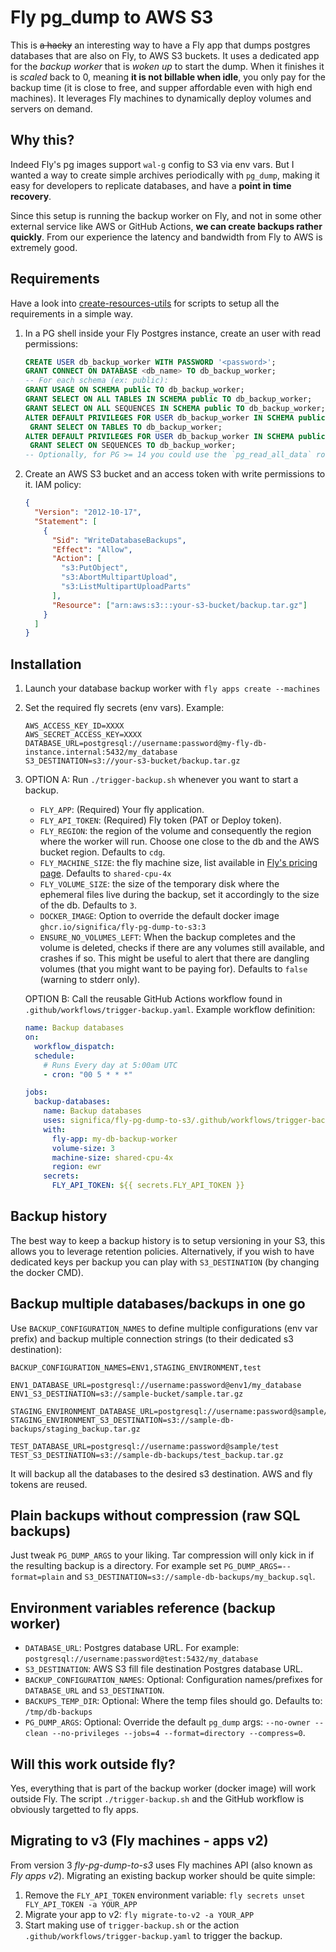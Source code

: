 # Fly pg_dump to AWS S3

This is ~~a hacky~~ an interesting way to have a Fly app that dumps postgres databases
that are also on Fly, to AWS S3 buckets.
It uses a dedicated app for the _backup worker_ that is _woken up_ to start the dump.
When it finishes it is _scaled_ back to 0, meaning **it is not billable when idle**,
you only pay for the backup time (it is close to free, and supper affordable even with
high end machines). It leverages Fly machines to dynamically deploy volumes and servers on demand.


## Why this?

Indeed Fly's pg images support `wal-g` config to S3 via env vars.
But I wanted a way to create simple archives periodically with `pg_dump`,
making it easy for developers to replicate databases, and have a **point in time recovery**.

Since this setup is running the backup worker on Fly, and not in some other external service like
AWS or GitHub Actions, **we can create backups rather quickly**.
From our experience the latency and bandwidth from Fly to AWS is extremely good.


## Requirements

Have a look into [create-resources-utils](./create-resources-utils) for scripts to setup all the
requirements in a simple way.

1. In a PG shell inside your Fly Postgres instance, create an user with read permissions:

   ```sql
   CREATE USER db_backup_worker WITH PASSWORD '<password>';
   GRANT CONNECT ON DATABASE <db_name> TO db_backup_worker;
   -- For each schema (ex: public):
   GRANT USAGE ON SCHEMA public TO db_backup_worker;
   GRANT SELECT ON ALL TABLES IN SCHEMA public TO db_backup_worker;
   GRANT SELECT ON ALL SEQUENCES IN SCHEMA public TO db_backup_worker;
   ALTER DEFAULT PRIVILEGES FOR USER db_backup_worker IN SCHEMA public
    GRANT SELECT ON TABLES TO db_backup_worker;
   ALTER DEFAULT PRIVILEGES FOR USER db_backup_worker IN SCHEMA public
    GRANT SELECT ON SEQUENCES TO db_backup_worker;
   -- Optionally, for PG >= 14 you could use the `pg_read_all_data` role
   ```

2. Create an AWS S3 bucket and an access token with write permissions to it.
   IAM policy:
   ```json
   {
     "Version": "2012-10-17",
     "Statement": [
       {
         "Sid": "WriteDatabaseBackups",
         "Effect": "Allow",
         "Action": [
           "s3:PutObject",
           "s3:AbortMultipartUpload",
           "s3:ListMultipartUploadParts"
         ],
         "Resource": ["arn:aws:s3:::your-s3-bucket/backup.tar.gz"]
       }
     ]
   }
   ```


## Installation

1. Launch your database backup worker with `fly apps create --machines`

2. Set the required fly secrets (env vars). Example:

   ```env
   AWS_ACCESS_KEY_ID=XXXX
   AWS_SECRET_ACCESS_KEY=XXXX
   DATABASE_URL=postgresql://username:password@my-fly-db-instance.internal:5432/my_database
   S3_DESTINATION=s3://your-s3-bucket/backup.tar.gz
   ```

3. OPTION A: Run `./trigger-backup.sh` whenever you want to start a backup.

   - `FLY_APP`: (Required) Your fly application.
   - `FLY_API_TOKEN`: (Required) Fly token (PAT or Deploy token).
   - `FLY_REGION`: the region of the volume and consequently the region where the worker will run.
     Choose one close to the db and the AWS bucket region. Defaults to `cdg`.
   - `FLY_MACHINE_SIZE`: the fly machine size, list available in
     [Fly's pricing page](https://fly.io/docs/about/pricing/#machines). Defaults to `shared-cpu-4x`
   - `FLY_VOLUME_SIZE`: the size of the temporary disk where the ephemeral files live during the
     backup, set it accordingly to the size of the db. Defaults to `3`.
   - `DOCKER_IMAGE`:
     Option to override the default docker image `ghcr.io/significa/fly-pg-dump-to-s3:3`
   - `ENSURE_NO_VOLUMES_LEFT`: When the backup completes and the volume is deleted, checks if there
     are any volumes still available, and crashes if so. This might be useful to alert that there
     are dangling volumes (that you might want to be paying for).
     Defaults to `false` (warning to stderr only).

   OPTION B: Call the reusable GitHub Actions workflow found in
   `.github/workflows/trigger-backup.yaml`. Example workflow definition:

   ```yaml
   name: Backup databases
   on:
     workflow_dispatch:
     schedule:
       # Runs Every day at 5:00am UTC
       - cron: "00 5 * * *"

   jobs:
     backup-databases:
       name: Backup databases
       uses: significa/fly-pg-dump-to-s3/.github/workflows/trigger-backup.yaml@v3
       with:
         fly-app: my-db-backup-worker
         volume-size: 3
         machine-size: shared-cpu-4x
         region: ewr
       secrets:
         FLY_API_TOKEN: ${{ secrets.FLY_API_TOKEN }}
   ```


## Backup history

The best way to keep a backup history is to setup versioning in your S3, this allows you to
leverage retention policies.
Alternatively, if you wish to have dedicated keys per backup you can play with `S3_DESTINATION`
(by changing the docker CMD).


## Backup multiple databases/backups in one go

Use `BACKUP_CONFIGURATION_NAMES` to define multiple configurations (env var prefix) and backup
multiple connection strings (to their dedicated s3 destination):

```env
BACKUP_CONFIGURATION_NAMES=ENV1,STAGING_ENVIRONMENT,test

ENV1_DATABASE_URL=postgresql://username:password@env1/my_database
ENV1_S3_DESTINATION=s3://sample-bucket/sample.tar.gz

STAGING_ENVIRONMENT_DATABASE_URL=postgresql://username:password@sample/staging
STAGING_ENVIRONMENT_S3_DESTINATION=s3://sample-db-backups/staging_backup.tar.gz

TEST_DATABASE_URL=postgresql://username:password@sample/test
TEST_S3_DESTINATION=s3://sample-db-backups/test_backup.tar.gz
```

It will backup all the databases to the desired s3 destination. AWS and fly tokens are reused.


## Plain backups without compression (raw SQL backups)

Just tweak `PG_DUMP_ARGS` to your liking.
Tar compression will only kick in if the resulting backup is a directory.
For example set `PG_DUMP_ARGS=--format=plain` and
`S3_DESTINATION=s3://sample-db-backups/my_backup.sql`.


## Environment variables reference (backup worker)

- `DATABASE_URL`: Postgres database URL.
  For example: `postgresql://username:password@test:5432/my_database`
- `S3_DESTINATION`: AWS S3 fill file destination Postgres database URL.
- `BACKUP_CONFIGURATION_NAMES`: Optional: Configuration names/prefixes for `DATABASE_URL` and
  `S3_DESTINATION`.
- `BACKUPS_TEMP_DIR`: Optional: Where the temp files should go. Defaults to: `/tmp/db-backups`
- `PG_DUMP_ARGS`: Optional: Override the default `pg_dump` args:
  `--no-owner --clean --no-privileges --jobs=4 --format=directory --compress=0`.


## Will this work outside fly?

Yes, everything that is part of the backup worker (docker image) will work outside Fly.
The script `./trigger-backup.sh` and the GitHub workflow is obviously targetted to fly apps.


## Migrating to v3 (Fly machines - apps v2)

From version 3 _fly-pg-dump-to-s3_ uses Fly machines API (also known as _Fly apps v2_).
Migrating an existing backup worker should be quite simple:

1. Remove the `FLY_API_TOKEN` environment variable: `fly secrets unset FLY_API_TOKEN -a YOUR_APP`
2. Migrate your app to v2: `fly migrate-to-v2 -a YOUR_APP`
3. Start making use of `trigger-backup.sh` or the action `.github/workflows/trigger-backup.yaml`
   to trigger the backup.
